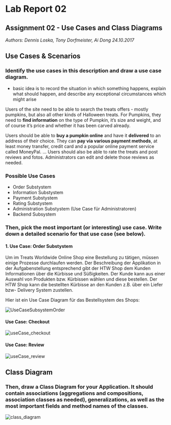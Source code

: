 # Lab Report 02
## Assignment 02 - Use Cases and Class Diagrams
_Authors: Dennis Loska, Tony Dorfmeister, Ai Dong 24.10.2017_

## Use Cases & Scenarios

### Identify the use cases in this description and draw a use case diagram.

- basic idea is to record the situation in which something happens, explain what should happen, and describe any exceptional circumstances which might arise

Users of the site need to be able to search the treats offers - mostly pumpkins, but also all other kinds of Halloween treats. For Pumpkins, they need to **find information** on the type of Pumpkin, it’s size and weight, and of course it’s price and whether it has been carved already.

Users should be able to **buy a pumpkin online** and have it **delivered** to an address of their choice. They can **pay via various payment methods**, at least money transfer, credit card and a popular online payment service called MoneyPal.
...
Users should also be able to rate the treats and post reviews and fotos. Administrators can edit and delete those reviews as needed.

### Possible Use Cases

- Order Substystem
- Information Substystem
- Payment Substystem
- Rating Substystem
- Administration Substystem (Use Case für Administratoren)
- Backend Subsystem


### Then, pick the most important (or interesting) use case. Write down a detailed scenario for that use case (see below).

#### 1. Use Case: Order Substystem

Um im Treats Worldwide Online Shop eine Bestellung zu tätigen, müssen einige Prozesse durchlaufen werden. Der Beschreibung der Applikation in der Aufgabenstellung entsprechend gibt der HTW Shop dem Kunden Informationen über die Kürbisse und Süßigkeiten. Der Kunde kann aus einer Auswahl von Produkten bzw. Kürbissen wählen und diese bestellen. Der HTW Shop kann die bestellten Kürbisse an den Kunden z.B. über ein Liefer bzw- Delivery System zustellen.

Hier ist ein Use Case Diagram für das Bestellsystem des Shops:

![UseCaseSubsystemOrder](/Users/tweak/CloudStation/IMI/03_Semester/Informatik-03/labs/Lab02_UseCaseClassDiagrams/use_cases/UseCaseSubsystemOrder.jpg)

#### Use Case: Checkout

![useCase_checkout](/Users/tweak/CloudStation/IMI/03_Semester/Informatik-03/labs/Lab02_UseCaseClassDiagrams/use_cases/useCase_checkout.jpg)



#### Use Case: Review

![useCase_review](/Users/tweak/CloudStation/IMI/03_Semester/Informatik-03/labs/Lab02_UseCaseClassDiagrams/use_cases/useCase_review.JPG)



## Class Diagram

### Then, draw a Class Diagram for your Application. It should contain associations (aggregations and compositions, association classes as needed), generalizations, as well as the most important fields and method names of the classes.

![class_diagram](/Users/tweak/CloudStation/IMI/03_Semester/Informatik-03/labs/Lab02_UseCaseClassDiagrams/class_diagram.PNG)